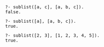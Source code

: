 <pre>
?- sublist([a, c], [a, b, c]).
false.
</pre>

<pre>
?- sublist([a], [a, b, c]).
true.
</pre>

<pre>
?- sublist([2, 3], [1, 2, 3, 4, 5]).
true.
</pre>

